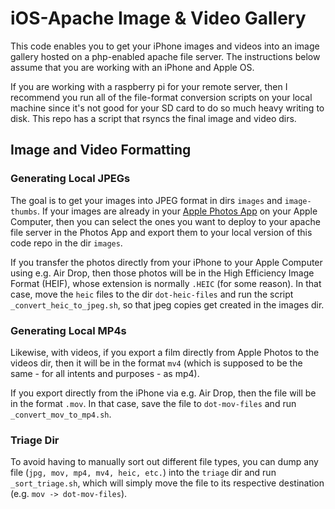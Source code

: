 # iOS-Apache Image & Video Gallery

This code enables you to get your iPhone images and videos into an image gallery hosted on a php-enabled apache file server. The instructions below assume that you are working with an iPhone and Apple OS.

If you are working with a raspberry pi for your remote server, then I recommend you run all of the file-format conversion scripts on your local machine since it's not good for your SD card to do so much heavy writing to disk. This repo has a script that rsyncs the final image and video dirs.

## Image and Video Formatting

### Generating Local JPEGs

The goal is to get your images into JPEG format in dirs `images` and `image-thumbs`. If your images are already in your [Apple Photos App](https://www.apple.com/macos/photos/) on your Apple Computer, then you can select the ones you want to deploy to your apache file server in the Photos App and export them to your local version of this code repo in the dir `images`.

If you transfer the photos directly from your iPhone to your Apple Computer using e.g. Air Drop, then those photos will be in the High Efficiency Image Format (HEIF), whose extension is normally `.HEIC` (for some reason). In that case, move the `heic` files to the dir `dot-heic-files` and run the script `_convert_heic_to_jpeg.sh`, so that jpeg copies get created in the images dir.

### Generating Local MP4s

Likewise, with videos, if you export a film directly from Apple Photos to the videos dir, then it will be in the format `mv4` (which is supposed to be the same - for all intents and purposes - as mp4).

If you export directly from the iPhone via e.g. Air Drop, then the file will be in the format `.mov`. In that case, save the file to `dot-mov-files` and run `_convert_mov_to_mp4.sh`.

### Triage Dir

To avoid having to manually sort out different file types, you can dump any file (`jpg, mov, mp4, mv4, heic, etc.`) into the `triage` dir and run `_sort_triage.sh`, which will simply move the file to its respective destination (e.g. `mov -> dot-mov-files`).
